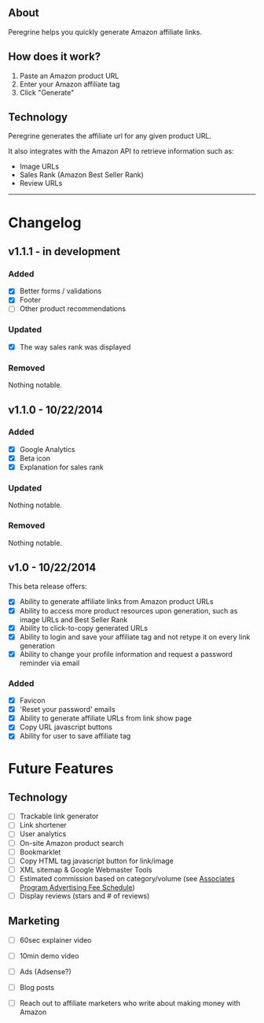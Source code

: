 ## About

Peregrine helps you quickly generate Amazon affiliate links.

## How does it work?

1. Paste an Amazon product URL
2. Enter your Amazon affiliate tag
3. Click "Generate"

## Technology

Peregrine generates the affiliate url for any given product URL.

It also integrates with the Amazon API to retrieve information such as:

- Image URLs
- Sales Rank (Amazon Best Seller Rank)
- Review URLs

-------------------------------------------

# Changelog

## v1.1.1 - in development

### Added

- [x] Better forms / validations
- [x] Footer
- [ ] Other product recommendations

### Updated

- [x] The way sales rank was displayed

### Removed

Nothing notable.

## v1.1.0 - 10/22/2014

### Added

- [x] Google Analytics
- [x] Beta icon
- [x] Explanation for sales rank

### Updated

Nothing notable.

### Removed

Nothing notable.

## v1.0 - 10/22/2014

This beta release offers:
- [x] Ability to generate affiliate links from Amazon product URLs
- [x] Ability to access more product resources upon generation, such as image URLs and Best Seller Rank
- [x] Ability to click-to-copy generated URLs
- [x] Ability to login and save your affiliate tag and not retype it on every link generation
- [x] Ability to change your profile information and request a password reminder via email

### Added

- [x] Favicon
- [x] 'Reset your password' emails
- [x] Ability to generate affiliate URLs from link show page
- [x] Copy URL javascript buttons
- [x] Ability for user to save affiliate tag

# Future Features

## Technology

- [ ] Trackable link generator
- [ ] Link shortener
- [ ] User analytics
- [ ] On-site Amazon product search
- [ ] Bookmarklet
- [ ] Copy HTML tag javascript button for link/image
- [ ] XML sitemap & Google Webmaster Tools
- [ ] Estimated commission based on category/volume (see [Associates Program Advertising Fee Schedule](https://affiliate-program.amazon.com/gp/associates/help/operating/advertisingfees))
- [ ] Display reviews (stars and # of reviews)

## Marketing

- [ ] 60sec explainer video
- [ ] 10min demo video
- [ ] Ads (Adsense?)
- [ ] Blog posts
- [ ] Reach out to affiliate marketers who write about making money with Amazon






